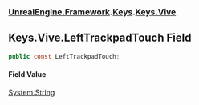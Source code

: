 ### [UnrealEngine.Framework](./UnrealEngine-Framework.md 'UnrealEngine.Framework').[Keys](./Keys.md 'UnrealEngine.Framework.Keys').[Keys.Vive](./Keys-Vive.md 'UnrealEngine.Framework.Keys.Vive')
## Keys.Vive.LeftTrackpadTouch Field
  
```csharp
public const LeftTrackpadTouch;
```
#### Field Value
[System.String](https://docs.microsoft.com/en-us/dotnet/api/System.String 'System.String')  
